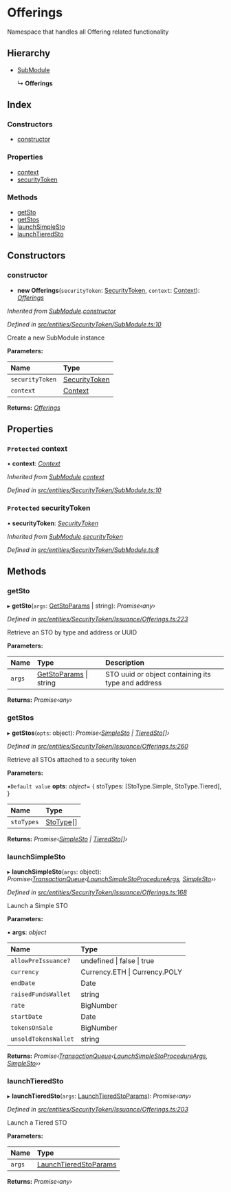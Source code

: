 # Offerings

Namespace that handles all Offering related functionality

## Hierarchy

* [SubModule]()

  ↳ **Offerings**

## Index

### Constructors

* [constructor]()

### Properties

* [context]()
* [securityToken]()

### Methods

* [getSto]()
* [getStos]()
* [launchSimpleSto]()
* [launchTieredSto]()

## Constructors

### constructor

+ **new Offerings**\(`securityToken`: [SecurityToken](), `context`: [Context]()\): [_Offerings_]()

_Inherited from_ [_SubModule_]()_._[_constructor_]()

_Defined in_ [_src/entities/SecurityToken/SubModule.ts:10_](https://github.com/PolymathNetwork/polymath-sdk/blob/550676f/src/entities/SecurityToken/SubModule.ts#L10)

Create a new SubModule instance

**Parameters:**

| Name | Type |
| :--- | :--- |
| `securityToken` | [SecurityToken]() |
| `context` | [Context]() |

**Returns:** [_Offerings_]()

## Properties

### `Protected` context

• **context**: [_Context_]()

_Inherited from_ [_SubModule_]()_._[_context_]()

_Defined in_ [_src/entities/SecurityToken/SubModule.ts:10_](https://github.com/PolymathNetwork/polymath-sdk/blob/550676f/src/entities/SecurityToken/SubModule.ts#L10)

### `Protected` securityToken

• **securityToken**: [_SecurityToken_]()

_Inherited from_ [_SubModule_]()_._[_securityToken_]()

_Defined in_ [_src/entities/SecurityToken/SubModule.ts:8_](https://github.com/PolymathNetwork/polymath-sdk/blob/550676f/src/entities/SecurityToken/SubModule.ts#L8)

## Methods

### getSto

▸ **getSto**\(`args`: [GetStoParams]() \| string\): _Promise‹any›_

_Defined in_ [_src/entities/SecurityToken/Issuance/Offerings.ts:223_](https://github.com/PolymathNetwork/polymath-sdk/blob/550676f/src/entities/SecurityToken/Issuance/Offerings.ts#L223)

Retrieve an STO by type and address or UUID

**Parameters:**

| Name | Type | Description |
| :--- | :--- | :--- |
| `args` | [GetStoParams]() \| string | STO uuid or object containing its type and address |

**Returns:** _Promise‹any›_

### getStos

▸ **getStos**\(`opts`: object\): _Promise‹_[_SimpleSto_]() _\|_ [_TieredSto_]()_\[\]›_

_Defined in_ [_src/entities/SecurityToken/Issuance/Offerings.ts:260_](https://github.com/PolymathNetwork/polymath-sdk/blob/550676f/src/entities/SecurityToken/Issuance/Offerings.ts#L260)

Retrieve all STOs attached to a security token

**Parameters:**

▪`Default value` **opts**: _object_= { stoTypes: \[StoType.Simple, StoType.Tiered\], }

| Name | Type |
| :--- | :--- |
| `stoTypes` | [StoType]()\[\] |

**Returns:** _Promise‹_[_SimpleSto_]() _\|_ [_TieredSto_]()_\[\]›_

### launchSimpleSto

▸ **launchSimpleSto**\(`args`: object\): _Promise‹_[_TransactionQueue_]()_‹_[_LaunchSimpleStoProcedureArgs_]()_,_ [_SimpleSto_]()_››_

_Defined in_ [_src/entities/SecurityToken/Issuance/Offerings.ts:168_](https://github.com/PolymathNetwork/polymath-sdk/blob/550676f/src/entities/SecurityToken/Issuance/Offerings.ts#L168)

Launch a Simple STO

**Parameters:**

▪ **args**: _object_

| Name | Type |
| :--- | :--- |
| `allowPreIssuance?` | undefined \| false \| true |
| `currency` | Currency.ETH \| Currency.POLY |
| `endDate` | Date |
| `raisedFundsWallet` | string |
| `rate` | BigNumber |
| `startDate` | Date |
| `tokensOnSale` | BigNumber |
| `unsoldTokensWallet` | string |

**Returns:** _Promise‹_[_TransactionQueue_]()_‹_[_LaunchSimpleStoProcedureArgs_]()_,_ [_SimpleSto_]()_››_

### launchTieredSto

▸ **launchTieredSto**\(`args`: [LaunchTieredStoParams]()\): _Promise‹any›_

_Defined in_ [_src/entities/SecurityToken/Issuance/Offerings.ts:203_](https://github.com/PolymathNetwork/polymath-sdk/blob/550676f/src/entities/SecurityToken/Issuance/Offerings.ts#L203)

Launch a Tiered STO

**Parameters:**

| Name | Type |
| :--- | :--- |
| `args` | [LaunchTieredStoParams]() |

**Returns:** _Promise‹any›_

